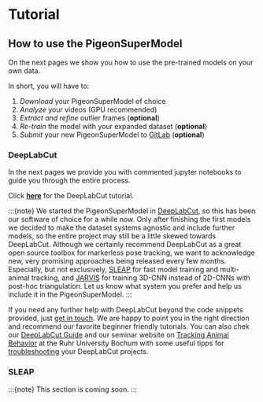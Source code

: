 # Tutorial

## How to use the PigeonSuperModel

On the next pages we show you how to use the pre-trained models on your own data. 

In short, you will have to:

1. _Download_ your PigeonSuperModel of choice
2. _Analyze_ your videos (GPU recommended)
4. _Extract and refine_ outlier frames (**optional**)
5. _Re-train_ the model with your expanded dataset (**optional**)
6. _Submit_ your new PigeonSuperModel to [GitLab](https://gitlab.ruhr-uni-bochum.de/ikn/pigeonsupermodel) (**optional**)



### DeepLabCut

In the next pages we provide you with commented jupyter notebooks to guide you through the entire process.

Click **[here](DeepLabCut.md)** for the DeepLabCut tutorial.

:::{note}
We started the PigeonSuperModel in [DeepLabCut](https://deeplabcut.github.io/DeepLabCut), so this has been our software of choice for a while now. Only after finishing the first models we decided to make the dataset systems agnostic and include further models, so the entire project may still be a little skewed towards DeepLabCut. Although we certainly recommend DeepLabCut as a great open source toolbox for markerless pose tracking, we want to acknowledge new, very promising approaches being released every few months.
Especially, but not exclusively, [SLEAP](https://sleap.ai/) for fast model training and multi-animal tracking, and [JARVIS](https://jarvis-mocap.github.io/jarvis-docs/) for training 3D-CNN instead of 2D-CNNs with post-hoc triangulation. Let us know what system you prefer and help us include it in the PigeonSuperModel.
:::

If you need any further help with DeepLabCut beyond the code snippets provided, just [get in touch](GetInTouch.md). We are happy to point you in the right direction and recommend our favorite beginner friendly tutorials. You can also chek our [DeepLabCut Guide](DLC_StudentGuide.ipynb) and our seminar website on [Tracking Animal Behavior](https://guillermo-hidalgo-gadea.github.io/Seminar-TrackingAnimalBehavior/intro.html) at the Ruhr University Bochum with some useful tipps for [troubleshooting](https://guillermo-hidalgo-gadea.github.io/Seminar-TrackingAnimalBehavior/Exercise3.html#troubleshooting) your DeepLabCut projects.

### SLEAP

:::{note}
This section is coming soon.
:::

